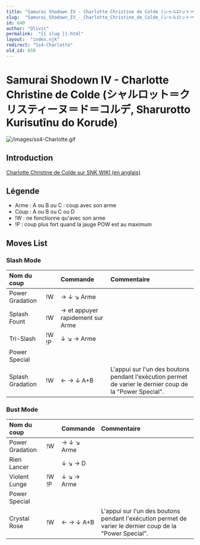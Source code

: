 ```yaml
---
title: "Samurai Shodown IV - Charlotte Christine de Colde (シャルロット＝クリスティーヌ＝ド＝コルデ, Sharurotto Kurisutīnu do Korude)"
slug:  "Samurai_Shodown_IV_-_Charlotte_Christine_de_Colde_(シャルロット＝クリスティーヌ＝ド＝コルデ,_Sharurotto_Kurisutīnu_do_Korude)"
id: 640
author: "Olivic"
permalink:  "{{ slug }}.html"
layout:  "index.njk"
redirect: "Ss4-Charlotte"
old_id: 658
---
```


# Samurai Shodown IV - Charlotte Christine de Colde (シャルロット＝クリスティーヌ＝ド＝コルデ, Sharurotto Kurisutīnu do Korude)

![](/images/ss4-Charlotte.gif "/images/ss4-Charlotte.gif")

## Introduction

[Charlotte Christine de Colde sur SNK WIKI (en
anglais)](http://snk.wikia.com/wiki/Charlotte)

## Légende

- Arme : A ou B ou C : coup avec son arme
- Coup : A ou B ou C ou D
- !W : ne fonctionne qu'avec son arme
- !P : coup plus fort quand la jauge POW est au maximum

## Moves List

### Slash Mode

| Nom du coup      |       | Commande                         | Commentaire                                                                                              |
|:-----------------|-------|:---------------------------------|:---------------------------------------------------------------------------------------------------------|
| Power Gradation  | !W    | → ↓ ↘ Arme                       |                                                                                                          |
| Splash Fount     | !W    | → et appuyer rapidement sur Arme |                                                                                                          |
| Tri-Slash        | !W !P | ↓ ↘ → Arme                       |                                                                                                          |
| Power Special    |       |                                  |                                                                                                          |
| Splash Gradation | !W    | ← → ↓ A+B                        | L'appui sur l'un des boutons pendant l'exécution permet de varier le dernier coup de la "Power Special". |

### Bust Mode

| Nom du coup     |       | Commande   | Commentaire                                                                                              |
|:----------------|-------|:-----------|:---------------------------------------------------------------------------------------------------------|
| Power Gradation | !W    | → ↓ ↘ Arme |                                                                                                          |
| Rien Lancer     |       | ↓ ↘ → D    |                                                                                                          |
| Violent Lunge   | !W !P | ↓ ↘ → Arme |                                                                                                          |
| Power Special   |       |            |                                                                                                          |
| Crystal Rose    | !W    | ← → ↓ A+B  | L'appui sur l'un des boutons pendant l'exécution permet de varier le dernier coup de la "Power Special". |
